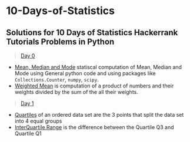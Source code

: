 # 10-Days-of-Statistics
Solutions for 10 Days of Statistics Hackerrank Tutorials Problems in Python
---

> [Day 0](https://github.com/GSelvakumar/10-Days-of-Statistics/tree/main/Day%200)

  - [Mean, Median and Mode](https://github.com/GSelvakumar/10-Days-of-Statistics/blob/main/Day%200/mean_median_mode.py) statiscal computation of Mean, Median and Mode using General python code and using packages like `Collections.Counter`, `numpy`, `scipy`.
  - [Weighted Mean](https://github.com/GSelvakumar/10-Days-of-Statistics/blob/main/Day%200/weighted_mean.py) is computation of a product of numbers and their weights divided by the sum of the all their weights.

> [Day 1](https://github.com/GSelvakumar/10-Days-of-Statistics/tree/main/Day%201)

- [Quartiles](https://github.com/GSelvakumar/10-Days-of-Statistics/blob/main/Day%201/quartiles.py) of an ordered data set are the 3 points that split the data set into 4 equal groups
- [InterQuartile Range](https://github.com/GSelvakumar/10-Days-of-Statistics/blob/main/Day%201/interquartile.py) is the difference between the Quartile Q3 and Quartile Q1
